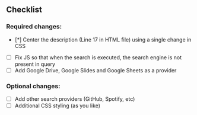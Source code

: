 ## Checklist

### Required changes:
- [*] Center the description (Line 17 in HTML file) using a single change in CSS
- [ ] Fix JS so that when the search is executed, the search engine is not present in query
- [ ] Add Google Drive, Google Slides and Google Sheets as a provider

### Optional changes:
- [ ] Add other search providers (GitHub, Spotify, etc)
- [ ] Additional CSS styling (as you like)
